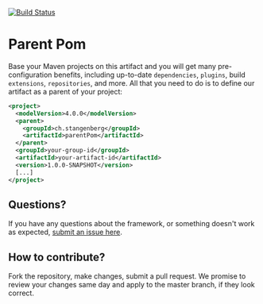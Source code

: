 [![Build Status](https://circleci.com/gh/stangenberg/parentPom.svg?style=svg)](https://circleci.com/gh/stangenberg/parentPom)

# Parent Pom

Base your Maven projects on this artifact and you will get many pre-configuration benefits, including up-to-date
`dependencies`, `plugins`, build `extensions`,
`repositories`, and more. All that you need to do is to
define our artifact as a parent of your project: 

```xml
<project>
  <modelVersion>4.0.0</modelVersion>
  <parent>
    <groupId>ch.stangenberg</groupId>
    <artifactId>parentPom</artifactId>
  </parent>
  <groupId>your-group-id</groupId>
  <artifactId>your-artifact-id</artifactId>
  <version>1.0.0-SNAPSHOT</version>
  [...]
</project>
```


## Questions?

If you have any questions about the framework, or something doesn't work as expected, [submit an issue here](https://github.com/stangenberg/parentPom/issues/new).


## How to contribute?

Fork the repository, make changes, submit a pull request. We promise to review your changes same day and apply to the master branch, if they look correct.